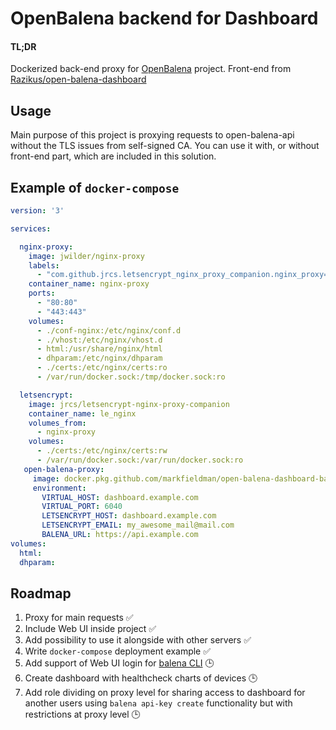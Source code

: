 # OpenBalena backend for Dashboard
#### TL;DR
Dockerized back-end proxy for [OpenBalena](https://www.balena.io/open/) project.
Front-end from [Razikus/open-balena-dashboard](https://github.com/Razikus/open-balena-dashboard)
## Usage 
Main purpose of this project is proxying requests to open-balena-api without the TLS issues from self-signed CA.
You can use it with, or without front-end part, which are included in this solution.
## Example of `docker-compose`
```yml
version: '3'

services:

  nginx-proxy:
    image: jwilder/nginx-proxy
    labels:
      - "com.github.jrcs.letsencrypt_nginx_proxy_companion.nginx_proxy=true"
    container_name: nginx-proxy
    ports:
      - "80:80"
      - "443:443"
    volumes:
      - ./conf-nginx:/etc/nginx/conf.d
      - ./vhost:/etc/nginx/vhost.d
      - html:/usr/share/nginx/html
      - dhparam:/etc/nginx/dhparam
      - ./certs:/etc/nginx/certs:ro
      - /var/run/docker.sock:/tmp/docker.sock:ro

  letsencrypt:
    image: jrcs/letsencrypt-nginx-proxy-companion
    container_name: le_nginx
    volumes_from:
      - nginx-proxy
    volumes:
      - ./certs:/etc/nginx/certs:rw
      - /var/run/docker.sock:/var/run/docker.sock:ro
   open-balena-proxy:
     image: docker.pkg.github.com/markfieldman/open-balena-dashboard-backend/open-balena-dashboard-backend:latest
     environment:
       VIRTUAL_HOST: dashboard.example.com
       VIRTUAL_PORT: 6040
       LETSENCRYPT_HOST: dashboard.example.com
       LETSENCRYPT_EMAIL: my_awesome_mail@mail.com
       BALENA_URL: https://api.example.com
volumes:
  html:
  dhparam:
```
## Roadmap
1. Proxy for main requests ✅
2. Include Web UI inside project ✅
3. Add possibility to use it alongside with other servers ✅
4. Write `docker-compose` deployment example ✅
5. Add support of Web UI login for [balena CLI](https://github.com/balena-io/balena-cli) 🕒
6. Create dashboard with healthcheck charts of devices 🕒
7. Add role dividing on proxy level for sharing access to dashboard for another users using `balena api-key create` functionality but with restrictions at proxy level 🕒
